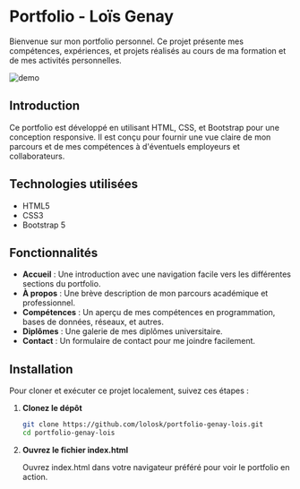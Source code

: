 # Portfolio - Loïs Genay

Bienvenue sur mon portfolio personnel. Ce projet présente mes compétences, expériences, et projets réalisés au cours de ma formation et de mes activités personnelles.

![demo](https://github.com/lolosk/portfolio-genay-lois/blob/main/Portfolio.gif)

## Introduction

Ce portfolio est développé en utilisant HTML, CSS, et Bootstrap pour une conception responsive. Il est conçu pour fournir une vue claire de mon parcours et de mes compétences à d'éventuels employeurs et collaborateurs.

## Technologies utilisées

- HTML5
- CSS3
- Bootstrap 5

## Fonctionnalités

- **Accueil** : Une introduction avec une navigation facile vers les différentes sections du portfolio.
- **À propos** : Une brève description de mon parcours académique et professionnel.
- **Compétences** : Un aperçu de mes compétences en programmation, bases de données, réseaux, et autres.
- **Diplômes** : Une galerie de mes diplômes universitaire.
- **Contact** : Un formulaire de contact pour me joindre facilement.

## Installation

Pour cloner et exécuter ce projet localement, suivez ces étapes :

1. **Clonez le dépôt**

   ```bash
   git clone https://github.com/lolosk/portfolio-genay-lois.git
   cd portfolio-genay-lois

2. **Ouvrez le fichier index.html**

   Ouvrez index.html dans votre navigateur préféré pour voir le portfolio en action.
   
